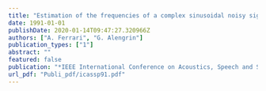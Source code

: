 ```yaml
---
title: "Estimation of the frequencies of a complex sinusoidal noisy signal using fourth order statistics"
date: 1991-01-01
publishDate: 2020-01-14T09:47:27.320966Z
authors: ["A. Ferrari", "G. Alengrin"]
publication_types: ["1"]
abstract: ""
featured: false
publication: "*IEEE International Conference on Acoustics, Speech and Signal Processing (ICASSP)*"
url_pdf: "Publi_pdf/icassp91.pdf"
---
```


